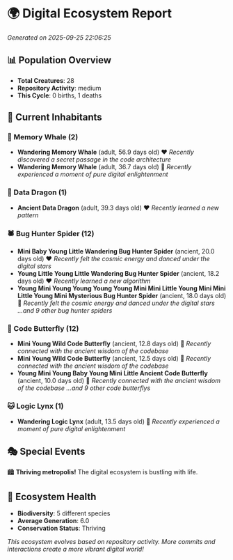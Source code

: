 # 🌍 Digital Ecosystem Report
*Generated on 2025-09-25 22:06:25*

## 📊 Population Overview
- **Total Creatures**: 28
- **Repository Activity**: medium
- **This Cycle**: 0 births, 1 deaths

## 👥 Current Inhabitants

### 🐋 Memory Whale (2)
- **Wandering Memory Whale** (adult, 56.9 days old) ❤️
  *Recently discovered a secret passage in the code architecture*
- **Wandering Memory Whale** (adult, 36.7 days old) 💛
  *Recently experienced a moment of pure digital enlightenment*

### 🐉 Data Dragon (1)
- **Ancient Data Dragon** (adult, 39.3 days old) ❤️
  *Recently learned a new pattern*

### 🕷️ Bug Hunter Spider (12)
- **Mini Baby Young Little Wandering Bug Hunter Spider** (ancient, 20.0 days old) ❤️
  *Recently felt the cosmic energy and danced under the digital stars*
- **Young Little Young Little Wandering Bug Hunter Spider** (ancient, 18.2 days old) ❤️
  *Recently learned a new algorithm*
- **Young Mini Young Young Young Young Mini Mini Little Young Mini Mini Little Young Mini Mysterious Bug Hunter Spider** (ancient, 18.0 days old) 💚
  *Recently felt the cosmic energy and danced under the digital stars*
  *...and 9 other bug hunter spiders*

### 🦋 Code Butterfly (12)
- **Mini Young Wild Code Butterfly** (ancient, 12.8 days old) 💚
  *Recently connected with the ancient wisdom of the codebase*
- **Mini Young Wild Code Butterfly** (ancient, 12.5 days old) 💛
  *Recently connected with the ancient wisdom of the codebase*
- **Young Mini Young Baby Young Mini Little Ancient Code Butterfly** (ancient, 10.0 days old) 💛
  *Recently connected with the ancient wisdom of the codebase*
  *...and 9 other code butterflys*

### 🐱 Logic Lynx (1)
- **Wandering Logic Lynx** (adult, 13.5 days old) 💚
  *Recently experienced a moment of pure digital enlightenment*

## 🎭 Special Events

🏙️ **Thriving metropolis!** The digital ecosystem is bustling with life.

## 🔬 Ecosystem Health
- **Biodiversity**: 5 different species
- **Average Generation**: 6.0
- **Conservation Status**: Thriving

*This ecosystem evolves based on repository activity. More commits and interactions create a more vibrant digital world!*